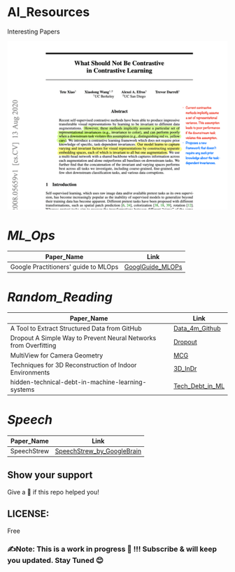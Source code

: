# AI_Resources
Interesting Papers 

<img src="https://github.com/SSusantAchary/AI_Resources/blob/main/papers.gif" width="1000">

# _ML_Ops_

|Paper_Name|Link|
|----------|----|
|Google Practitioners' guide to MLOps|[GooglGuide_MLOPs](https://github.com/SSusantAchary/AI_Resources/blob/main/ML-Ops/Google%20Practitioners'%20guide%20to%20MLOps.pdf)|

# _Random_Reading_
|Paper_Name|Link|
|----------|----|
|A Tool to Extract Structured Data from GitHub|[Data_4m_Github](https://github.com/SSusantAchary/AI_Resources/blob/main/Random_Reading/A%20Tool%20to%20Extract%20Structured%20Data%20from%20GitHub.pdf)|
|Dropout A Simple Way to Prevent Neural Networks from Overfitting|[Dropout](https://github.com/SSusantAchary/AI_Resources/blob/main/Random_Reading/Dropout%20A%20Simple%20Way%20to%20Prevent%20Neural%20Networks%20from%20Overfitting.pdf)|
|MultiView for Camera Geometry|[MCG](https://github.com/SSusantAchary/AI_Resources/blob/main/Random_Reading/Multiview%20Geometry%20for%20Camera%20Networks.pdf)|
|Techniques for 3D Reconstruction of Indoor Environments|[3D_InDr](https://github.com/SSusantAchary/AI_Resources/blob/main/Random_Reading/Techniques%20for%203D%20Reconstruction%20of%20Indoor%20Environments.pdf)|
|hidden-technical-debt-in-machine-learning-systems|[Tech_Debt_in_ML](https://github.com/SSusantAchary/AI_Resources/blob/main/Random_Reading/hidden-technical-debt-in-machine-learning-systems.pdf)|

# _Speech_
|Paper_Name|Link|
|----------|----|
|SpeechStrew|[SpeechStrew_by_GoogleBrain](https://github.com/SSusantAchary/AI_Resources/blob/main/Speech/Speechstew.pdf)|


## Show your support
Give a 🌟 if this repo helped you! 

## LICENSE: 
Free  

### ✍️Note: This is a work in progress 🚧   !!! Subscribe & will keep you updated.  Stay Tuned 😊